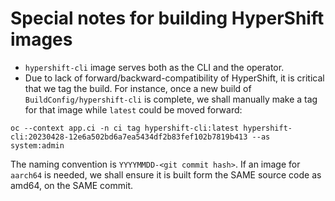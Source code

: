 # Special notes for building HyperShift images
* `hypershift-cli` image serves both as the CLI and the operator.
* Due to lack of forward/backward-compatibility of HyperShift, it is critical that we tag the build. For instance, once a new build of `BuildConfig/hypershift-cli` is complete, we shall manually make a tag for that image while `latest` could be moved forward:
```
oc --context app.ci -n ci tag hypershift-cli:latest hypershift-cli:20230428-12e6a502bd6a7ea5434df2b83fef102b7819b413 --as system:admin
```
The naming convention is `YYYYMMDD-<git commit hash>`.
If an image for `aarch64` is needed, we shall ensure it is built form the SAME source code as amd64, on the SAME commit.
